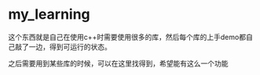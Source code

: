 # my_learning

这个东西就是自己在使用c++时需要使用很多的库，然后每个库的上手demo都自己敲了一边，得到可运行的状态。

之后需要用到某些库的时候，可以在这里找得到，希望能有这么一个功能
